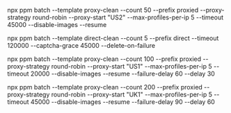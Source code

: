 npx ppm batch --template proxy-clean --count 50 --prefix proxied --proxy-strategy round-robin --proxy-start "US2" --max-profiles-per-ip 5 --timeout 45000 --disable-images --resume

npx ppm batch --template direct-clean --count 5 --prefix direct --timeout 120000 --captcha-grace 45000 --delete-on-failure 

npx ppm batch --template proxy-clean --count 100 --prefix proxied --proxy-strategy round-robin --proxy-start "US1" --max-profiles-per-ip 5 --timeout 20000 --disable-images --resume --failure-delay 60 --delay 30

npx ppm batch --template proxy-clean --count 200 --prefix proxied --proxy-strategy round-robin --proxy-start "UK1" --max-profiles-per-ip 5 --timeout 45000 --disable-images --resume --failure-delay 90 --delay 60